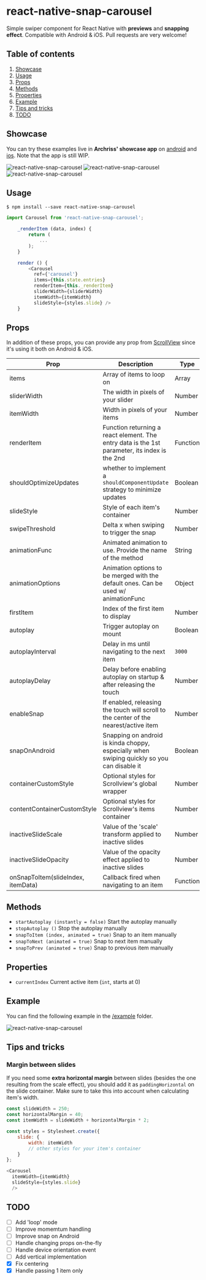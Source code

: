 # react-native-snap-carousel
Simple swiper component for React Native with **previews** and **snapping effect**. Compatible with Android & iOS.
Pull requests are very welcome!

## Table of contents

1. [Showcase](#showcase)
1. [Usage](#usage)
1. [Props](#props)
1. [Methods](#methods)
1. [Properties](#properties)
1. [Example](#example)
1. [Tips and tricks](#tips-and-tricks)
1. [TODO](#todo)

## Showcase

You can try these examples live in **Archriss' showcase app** on [android](https://play.google.com/store/apps/details?id=fr.archriss.demo.app) and [ios](https://itunes.apple.com/lu/app/archriss-presentation-mobile/id1180954376?mt=8).
Note that the app is still WIP.

![react-native-snap-carousel](http://i.imgur.com/Fope3uj.gif)
![react-native-snap-carousel](https://media.giphy.com/media/3o6ZsU9gWWrvYtogow/giphy.gif)
![react-native-snap-carousel](https://media.giphy.com/media/3o7TKUAlvi1tYLFCTK/giphy.gif)

## Usage

```
$ npm install --save react-native-snap-carousel
```

```javascript
import Carousel from 'react-native-snap-carousel';

    _renderItem (data, index) {
        return (
            ...
        );
    }

    render () {
        <Carousel
          ref={'carousel'}
          items={this.state.entries}
          renderItem={this._renderItem}
          sliderWidth={sliderWidth}
          itemWidth={itemWidth}
          slideStyle={styles.slide} />
    }
```

## Props

In addition of these props, you can provide any prop from [ScrollView](https://facebook.github.io/react-native/docs/scrollview.html) since it's using it both on Android & iOS.

Prop | Description | Type | Default
------ | ------ | ------ | ------
items | Array of items to loop on | Array | Required
sliderWidth | The width in pixels of your slider | Number | Required
itemWidth | Width in pixels of your items | Number | Required
renderItem | Function returning a react element. The entry data is the 1st parameter, its index is the 2nd | Function | Required
shouldOptimizeUpdates | whether to implement a `shouldComponentUpdate` strategy to minimize updates | Boolean | `true`
slideStyle | Style of each item's container | Number | Required
swipeThreshold | Delta x when swiping to trigger the snap | Number | `20`
animationFunc | Animated animation to use. Provide the name of the method | String | `Timing`
animationOptions | Animation options to be merged with the default ones. Can be used w/ animationFunc | Object | `{ easing: Easing.elastic(1) }`
firstItem | Index of the first item to display | Number | `0`
autoplay | Trigger autoplay on mount | Boolean | `false`
autoplayInterval | Delay in ms until navigating to the next item | `3000`
autoplayDelay | Delay before enabling autoplay on startup & after releasing the touch | Number | `5000`
enableSnap | If enabled, releasing the touch will scroll to the center of the nearest/active item | Number | `true`
snapOnAndroid | Snapping on android is kinda choppy, especially when swiping quickly so you can disable it | Boolean | `false`
containerCustomStyle | Optional styles for Scrollview's global wrapper | Number | `null`
contentContainerCustomStyle | Optional styles for Scrollview's items container | Number | `null`
inactiveSlideScale | Value of the 'scale' transform applied to inactive slides | Number | `0.9`
inactiveSlideOpacity | Value of the opacity effect applied to inactive slides | Number | `1`
onSnapToItem(slideIndex, itemData) | Callback fired when navigating to an item | Function | `undefined`

## Methods

* `startAutoplay (instantly = false)` Start the autoplay manually
* `stopAutoplay ()` Stop the autoplay manually
* `snapToItem (index, animated = true)` Snap to an item manually
* `snapToNext (animated = true)` Snap to next item manually
* `snapToPrev (animated = true)` Snap to previous item manually

## Properties

* `currentIndex` Current active item (`int`, starts at 0)

## Example
You can find the following example in the [/example](https://github.com/archriss/react-native-snap-carousel/tree/master/example) folder.

![react-native-snap-carousel](http://i.imgur.com/FxMg5md.gif)

## Tips and tricks

### Margin between slides
If you need some **extra horizontal margin** between slides (besides the one resulting from the scale effect), you should add it as `paddingHorizontal` on the slide container. Make sure to take this into account when calculating item's width.

```javascript
const slideWidth = 250;
const horizontalMargin = 40;
const itemWidth = slideWidth + horizontalMargin * 2;

const styles = Stylesheet.create({
    slide: {
        width: itemWidth
        // other styles for your item's container
    }
};

<Carousel
  itemWidth={itemWidth}
  slideStyle={styles.slide}
  />

```

## TODO

- [ ] Add 'loop' mode
- [ ] Improve momemtum handling
- [ ] Improve snap on Android
- [ ] Handle changing props on-the-fly
- [ ] Handle device orientation event
- [ ] Add vertical implementation
- [x] Fix centering
- [x] Handle passing 1 item only
